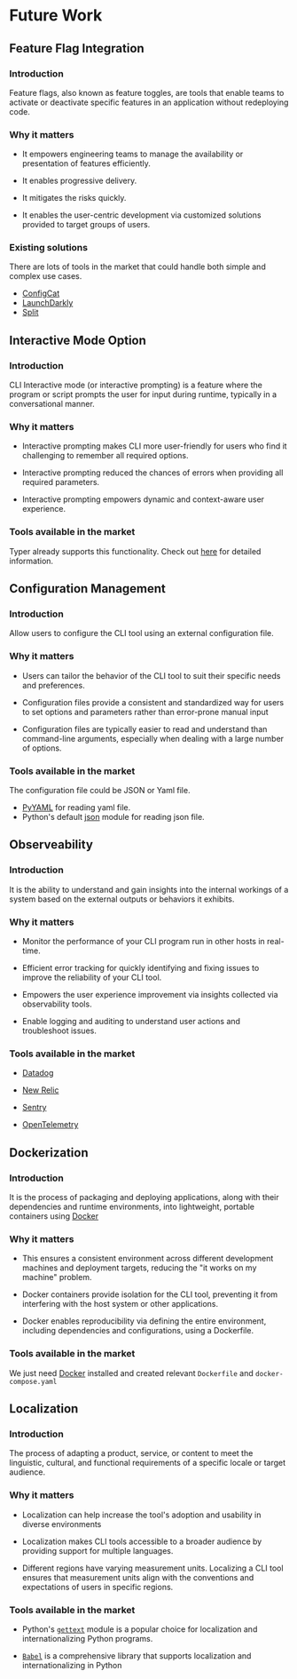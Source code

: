# Future Work

## Feature Flag Integration

### Introduction
Feature flags, also known as feature toggles, are tools that enable teams to activate or deactivate specific features in an application without redeploying code. 

### Why it matters
- It empowers engineering teams to manage the availability or presentation of features efficiently.

- It enables progressive delivery.

- It mitigates the risks quickly. 

- It enables the user-centric development via customized solutions provided to target groups of users.

### Existing solutions

There are lots of tools in the market that could handle both simple and complex use cases.
- [ConfigCat](https://configcat.com/)
- [LaunchDarkly](https://launchdarkly.com/) 
- [Split](https://www.split.io/)

## Interactive Mode Option

### Introduction
CLI Interactive mode (or interactive prompting) is a feature where the program or script prompts the user for input during runtime, typically in a conversational manner.

### Why it matters
 - Interactive prompting makes CLI more user-friendly for users who find it challenging to remember all required options.

- Interactive prompting reduced the chances of errors when providing all required parameters.

- Interactive prompting empowers dynamic and context-aware user experience.

### Tools available in the market
Typer already supports this functionality. Check out [here](https://typer.tiangolo.com/tutorial/prompt/) for detailed information.

## Configuration Management

### Introduction
Allow users to configure the CLI tool using an external configuration file.

### Why it matters
- Users can tailor the behavior of the CLI tool to suit their specific needs and preferences.

- Configuration files provide a consistent and standardized way for users to set options and parameters rather than error-prone manual input

- Configuration files are typically easier to read and understand than command-line arguments, especially when dealing with a large number of options.

### Tools available in the market
The configuration file could be JSON or Yaml file.
- [PyYAML](https://pypi.org/project/PyYAML/) for reading yaml file.
- Python's default [json](https://docs.python.org/3/library/json.html) module for reading json file.

## Observeability

### Introduction
It is the ability to understand and gain insights into the internal workings of a system based on the external outputs or behaviors it exhibits.

### Why it matters
- Monitor the performance of your CLI program run in other hosts in real-time. 

- Efficient error tracking for quickly identifying and fixing issues to improve the reliability of your CLI tool.

- Empowers the user experience improvement via insights collected via observability tools.

- Enable logging and auditing to understand user actions and troubleshoot issues.

### Tools available in the market
- [Datadog](https://www.datadoghq.com/) 

- [New Relic](https://newrelic.com/)

- [Sentry](https://sentry.io/welcome/)

- [OpenTelemetry](https://opentelemetry.io/)

## Dockerization

### Introduction
It is the process of packaging and deploying applications, along with their dependencies and runtime environments, into lightweight, portable containers using [Docker](https://www.docker.com/)

### Why it matters
- This ensures a consistent environment across different development machines and deployment targets, reducing the "it works on my machine" problem.

- Docker containers provide isolation for the CLI tool, preventing it from interfering with the host system or other applications.

- Docker enables reproducibility via defining the entire environment, including dependencies and configurations, using a Dockerfile. 

### Tools available in the market
We just need [Docker](https://www.docker.com/) installed and created relevant `Dockerfile` and `docker-compose.yaml`

## Localization

### Introduction
The process of adapting a product, service, or content to meet the linguistic, cultural, and functional requirements of a specific locale or target audience.

### Why it matters
- Localization can help increase the tool's adoption and usability in diverse environments

- Localization makes CLI tools accessible to a broader audience by providing support for multiple languages.

- Different regions have varying measurement units. Localizing a CLI tool ensures that measurement units align with the conventions and expectations of users in specific regions.

### Tools available in the market
- Python's [`gettext`](https://docs.python.org/3/library/gettext.html) module is a popular choice for localization and internationalizing Python programs.

- [`Babel`](https://babel.pocoo.org/en/latest/intro.html) is a comprehensive library that supports localization and internationalizing in Python
